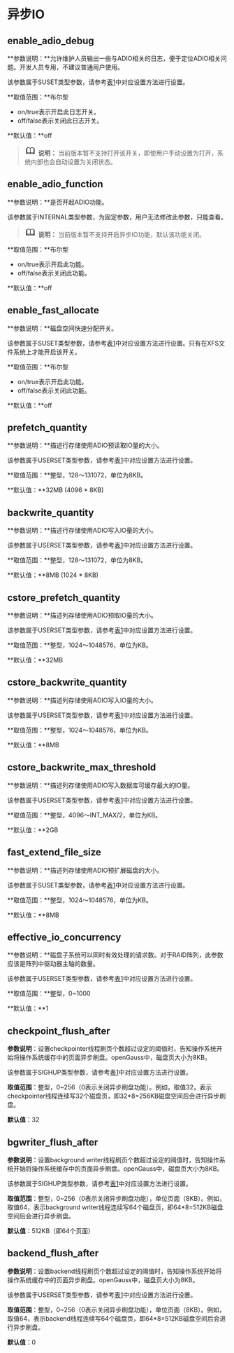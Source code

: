 # 异步IO<a name="ZH-CN_TOPIC_0289900399"></a>

## enable\_adio\_debug<a name="zh-cn_topic_0283137248_zh-cn_topic_0237124704_zh-cn_topic_0059778686_se65f9465acfb40c68abb51eaaaf44836"></a>

**参数说明：**允许维护人员输出一些与ADIO相关的日志，便于定位ADIO相关问题。开发人员专用，不建议普通用户使用。

该参数属于SUSET类型参数，请参考[表1](重设参数.md#zh-cn_topic_0237121562_zh-cn_topic_0059777490_t91a6f212010f4503b24d7943aed6d846)中对应设置方法进行设置。

**取值范围：**布尔型

-   on/true表示开启此日志开关。
-   off/false表示关闭此日志开关。

**默认值：**off

>![](public_sys-resources/icon-note.gif) **说明：** 
>当前版本暂不支持打开该开关，即使用户手动设置为打开，系统内部也会自动设置为关闭状态。

## enable\_adio\_function<a name="zh-cn_topic_0283137248_zh-cn_topic_0237124704_zh-cn_topic_0059778686_s070bd0423484454ab3a16267f8bf30d5"></a>

**参数说明：**是否开起ADIO功能。

该参数属于INTERNAL类型参数，为固定参数，用户无法修改此参数，只能查看。

>![](public_sys-resources/icon-note.gif) **说明：** 
>当前版本暂不支持开启异步IO功能，默认该功能关闭。

**取值范围：**布尔型

-   on/true表示开启此功能。
-   off/false表示关闭此功能。

**默认值：**off

## enable\_fast\_allocate<a name="zh-cn_topic_0283137248_zh-cn_topic_0237124704_zh-cn_topic_0059778686_s86e90d3aa1464dae81fba7477c24693d"></a>

**参数说明：**磁盘空间快速分配开关。

该参数属于SUSET类型参数，请参考[表1](重设参数.md#zh-cn_topic_0237121562_zh-cn_topic_0059777490_t91a6f212010f4503b24d7943aed6d846)中对应设置方法进行设置。只有在XFS文件系统上才能开启该开关。

**取值范围：**布尔型

-   on/true表示开启此功能。
-   off/false表示关闭此功能。

**默认值：**off

## prefetch\_quantity<a name="zh-cn_topic_0283137248_zh-cn_topic_0237124704_zh-cn_topic_0059778686_sc94be8a95eee46e8b7316377d65b4327"></a>

**参数说明：**描述行存储使用ADIO预读取IO量的大小。

该参数属于USERSET类型参数，请参考[表1](重设参数.md#zh-cn_topic_0283137176_zh-cn_topic_0237121562_zh-cn_topic_0059777490_t91a6f212010f4503b24d7943aed6d846)中对应设置方法进行设置。

**取值范围：**整型，128～131072，单位为8KB。

**默认值：**32MB \(4096 \* 8KB\)

## backwrite\_quantity<a name="zh-cn_topic_0283137248_zh-cn_topic_0237124704_zh-cn_topic_0059778686_se8fde9e4908d47a4a226b3d62368382f"></a>

**参数说明：**描述行存储使用ADIO写入IO量的大小。

该参数属于USERSET类型参数，请参考[表1](重设参数.md#zh-cn_topic_0237121562_zh-cn_topic_0059777490_t91a6f212010f4503b24d7943aed6d846)中对应设置方法进行设置。

**取值范围：**整型，128～131072，单位为8KB。

**默认值：**8MB \(1024 \* 8KB\)

## cstore\_prefetch\_quantity<a name="zh-cn_topic_0283137248_zh-cn_topic_0237124704_zh-cn_topic_0059778686_s02ecbe9ffe6b46c486c29ab257c047ed"></a>

**参数说明：**描述列存储使用ADIO预取IO量的大小。

该参数属于USERSET类型参数，请参考[表1](重设参数.md#zh-cn_topic_0237121562_zh-cn_topic_0059777490_t91a6f212010f4503b24d7943aed6d846)中对应设置方法进行设置。

**取值范围：**整型，1024～1048576，单位为KB。

**默认值：**32MB

## cstore\_backwrite\_quantity<a name="zh-cn_topic_0283137248_zh-cn_topic_0237124704_zh-cn_topic_0059778686_s59cb4900a93f4259a7ead02eb4ae8039"></a>

**参数说明：**描述列存储使用ADIO写入IO量的大小。

该参数属于USERSET类型参数，请参考[表1](重设参数.md#zh-cn_topic_0237121562_zh-cn_topic_0059777490_t91a6f212010f4503b24d7943aed6d846)中对应设置方法进行设置。

**取值范围：**整型，1024～1048576，单位为KB。

**默认值：**8MB

## cstore\_backwrite\_max\_threshold<a name="zh-cn_topic_0283137248_zh-cn_topic_0237124704_zh-cn_topic_0059778686_s3116bb20784d4f24bfb6d692cb967d0f"></a>

**参数说明：**描述列存储使用ADIO写入数据库可缓存最大的IO量。

该参数属于USERSET类型参数，请参考[表1](重设参数.md#zh-cn_topic_0237121562_zh-cn_topic_0059777490_t91a6f212010f4503b24d7943aed6d846)中对应设置方法进行设置。

**取值范围：**整型，4096～INT\_MAX/2，单位为KB。

**默认值：**2GB

## fast\_extend\_file\_size<a name="zh-cn_topic_0283137248_zh-cn_topic_0237124704_zh-cn_topic_0059778686_sb249994654ee41b9af57236de991c43e"></a>

**参数说明：**描述列存储使用ADIO预扩展磁盘的大小。

该参数属于SUSET类型参数，请参考[表1](重设参数.md#zh-cn_topic_0237121562_zh-cn_topic_0059777490_t91a6f212010f4503b24d7943aed6d846)中对应设置方法进行设置。

**取值范围：**整型，1024～1048576，单位为KB。

**默认值：**8MB

## effective\_io\_concurrency<a name="zh-cn_topic_0283137248_zh-cn_topic_0237124704_zh-cn_topic_0059778686_section51899381171145"></a>

**参数说明：**磁盘子系统可以同时有效处理的请求数。对于RAID阵列，此参数应该是阵列中驱动器主轴的数量。

该参数属于USERSET类型参数，请参考[表1](重设参数.md#zh-cn_topic_0237121562_zh-cn_topic_0059777490_t91a6f212010f4503b24d7943aed6d846)中对应设置方法进行设置。

**取值范围：**整型，0\~1000

**默认值：**1

## checkpoint\_flush\_after<a name="zh-cn_topic_0283137548_zh-cn_topic_0237124743_section1827711441139"></a>

**参数说明**：设置checkpointer线程刷页个数超过设定的阈值时，告知操作系统开始将操作系统缓存中的页面异步刷盘。openGauss中，磁盘页大小为8KB。

该参数属于SIGHUP类型参数，请参考[表1](重设参数.md#zh-cn_topic_0237121562_zh-cn_topic_0059777490_t91a6f212010f4503b24d7943aed6d846)中对应设置方法进行设置。

**取值范围**：整型，0\~256（0表示关闭异步刷盘功能）。例如，取值32，表示checkpointer线程连续写32个磁盘页，即32\*8=256KB磁盘空间后会进行异步刷盘。

**默认值**：32

## bgwriter\_flush\_after<a name="zh-cn_topic_0283137548_zh-cn_topic_0237124743_section5339114713229"></a>

**参数说明**：设置background writer线程刷页个数超过设定的阈值时，告知操作系统开始将操作系统缓存中的页面异步刷盘。openGauss中，磁盘页大小为8KB。

该参数属于SIGHUP类型参数，请参考[表1](重设参数.md#zh-cn_topic_0237121562_zh-cn_topic_0059777490_t91a6f212010f4503b24d7943aed6d846)中对应设置方法进行设置。

**取值范围**：整型，0\~256（0表示关闭异步刷盘功能），单位页面（8KB）。例如，取值64，表示background writer线程连续写64个磁盘页，即64\*8=512KB磁盘空间后会进行异步刷盘。

**默认值**：512KB（即64个页面）

## backend\_flush\_after<a name="zh-cn_topic_0283137548_zh-cn_topic_0237124743_section9929104982217"></a>

**参数说明**：设置backend线程刷页个数超过设定的阈值时，告知操作系统开始将操作系统缓存中的页面异步刷盘。openGauss中，磁盘页大小为8KB。

该参数属于USERSET类型参数，请参考[表1](重设参数.md#zh-cn_topic_0237121562_zh-cn_topic_0059777490_t91a6f212010f4503b24d7943aed6d846)中对应设置方法进行设置。

**取值范围**：整型，0\~256（0表示关闭异步刷盘功能），单位页面（8KB）。例如，取值64，表示backend线程连续写64个磁盘页，即64\*8=512KB磁盘空间后会进行异步刷盘。

**默认值**：0

